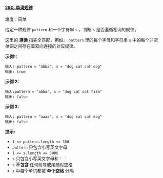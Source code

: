 ﻿#### [290\. 单词规律](https://leetcode.cn/problems/word-pattern/)

难度：简单

给定一种规律 `pattern` 和一个字符串 `s` ，判断 `s` 是否遵循相同的规律。

这里的 **遵循** 指完全匹配，例如， `pattern` 里的每个字母和字符串 `s` 中的每个非空单词之间存在着双向连接的对应规律。

**示例1:**

```
输入: pattern = "abba", s = "dog cat cat dog"
输出: true
```

**示例 2:**

```
输入:pattern = "abba", s = "dog cat cat fish"
输出: false
```

**示例 3:**

```
输入: pattern = "aaaa", s = "dog cat cat dog"
输出: false
```

**提示:**

-   `1 <= pattern.length <= 300`
-   `pattern` 只包含小写英文字母
-   `1 <= s.length <= 3000`
-   `s` 只包含小写英文字母和 `' '`
-   `s` **不包含** 任何前导或尾随对空格
-   `s` 中每个单词都被 **单个空格** 分隔
